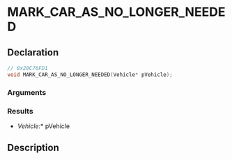 # MARK_CAR_AS_NO_LONGER_NEEDED

## Declaration
```cpp
// 0x20C76FD1
void MARK_CAR_AS_NO_LONGER_NEEDED(Vehicle* pVehicle);
```

### Arguments

### Results
- **Vehicle*:** pVehicle

## Description
